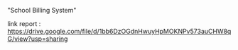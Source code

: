  "School Billing System"

link report : https://drive.google.com/file/d/1bb6DzOGdnHwuyHpMOKNPv573auCHW8qG/view?usp=sharing
